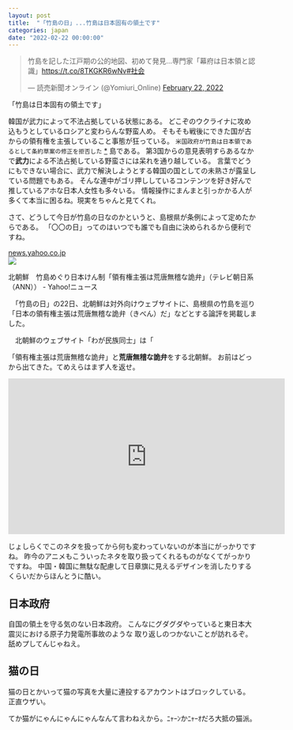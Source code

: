 ```yaml
---
layout: post
title:  "「竹島の日」...竹島は日本固有の領土です"
categories: japan
date: "2022-02-22 00:00:00"
---
```


<blockquote class="twitter-tweet tw-align-center"><p lang="ja" dir="ltr">竹島を記した江戸期の公的地図、初めて発見…専門家「幕府は日本領と認識」<a href="https://t.co/8TKGKR6wNv">https://t.co/8TKGKR6wNv</a><a href="https://twitter.com/hashtag/%E7%A4%BE%E4%BC%9A?src=hash&amp;ref_src=twsrc%5Etfw">#社会</a></p>&mdash; 読売新聞オンライン (@Yomiuri_Online) <a href="https://twitter.com/Yomiuri_Online/status/1495917518061555715?ref_src=twsrc%5Etfw">February 22, 2022</a></blockquote> <script async src="https://platform.twitter.com/widgets.js" charset="utf-8"></script>

「竹島は日本固有の領土です」

韓国が武力によって不法占拠している状態にある。
どこぞのウクライナに攻め込もうとしているロシアと変わらんな野蛮人め。
そもそも戦後にできた国が古からの領有権を主張していること事態が狂っている。
`米国政府が竹島は日本領であるとして条約草案の修正を拒否した` [*](https://www.pref.shimane.lg.jp/admin/pref/takeshima/web-takeshima/takeshima04/kenkyuukai_houkokusho/takeshima04_01/index.data/houkokusyo-12_-.pdf) 島である。
第3国からの意見表明すらあるなかで**武力**による不法占拠している野蛮さには呆れを通り越している。
言葉でどうにもできない場合に、武力で解決しようとする韓国の国としての未熟さが露呈している問題でもある。
そんな連中がゴリ押ししているコンテンツを好き好んで推しているアホな日本人女性も多々いる。
情報操作にまんまと引っかかる人が多くて本当に困るね。現実をちゃんと見てくれ。

さて、どうして今日が竹島の日なのかというと、島根県が条例によって定めたからである。
「〇〇の日」ってのはいつでも誰でも自由に決められるから便利ですね。


<div class="card">
  <a href="https://news.yahoo.co.jp/articles/9eb5a80be536873c710e247713e92203f8121aab"></a>
  <div class="card__header">
    <a href="https://news.yahoo.co.jp/articles/9eb5a80be536873c710e247713e92203f8121aab">news.yahoo.co.jp</a>
  </div>
  <div class="card__image">
    <img src="https://newsatcl-pctr.c.yimg.jp/r/iwiz-amd/20220222-00000032-ann-000-2-view.jpg?exp=10800">
  </div>
  <div class="card__title">
    <p>北朝鮮　竹島めぐり日本けん制「領有権主張は荒唐無稽な詭弁」（テレビ朝日系（ANN）） - Yahoo!ニュース</p>
  </div>
  <div class="card__description">
    <p>　「竹島の日」の22日、北朝鮮は対外向けウェブサイトに、島根県の竹島を巡り「日本の領有権主張は荒唐無稽な詭弁（きべん）だ」などとする論評を掲載しました。

　北朝鮮のウェブサイト「わが民族同士」は「</p>
  </div>
</div>


「領有権主張は荒唐無稽な詭弁」と**荒唐無稽な詭弁**をする北朝鮮。
お前はどっから出てきた。てめえらはまず人を返せ。

<div class="google">
<iframe width="560" height="315" src="https://www.youtube.com/embed/R57xL5N20e4" title="YouTube video player" frameborder="0" allow="accelerometer; autoplay; clipboard-write; encrypted-media; gyroscope; picture-in-picture" allowfullscreen></iframe>
</div>

じょしらくでこのネタを扱ってから何も変わっていないのが本当にがっかりですね。
昨今のアニメもこういったネタを取り扱ってくれるものがなくてがっかりですね。
中国・韓国に無駄な配慮して日章旗に見えるデザインを消したりするくらいだからほんとうに酷い。

## 日本政府

自国の領土を守る気のない日本政府。
こんなにグダグダやっていると東日本大震災における原子力発電所事故のような
取り返しのつかないことが訪れるぞ。
舐めプしてんじゃねえ。

## 猫の日

猫の日とかいって猫の写真を大量に連投するアカウントはブロックしている。
正直ウザい。

てか猫がにゃんにゃんにゃんなんて言わねえから。ﾆｬｰﾝかﾆｬｰｵだろ大抵の猫派。
